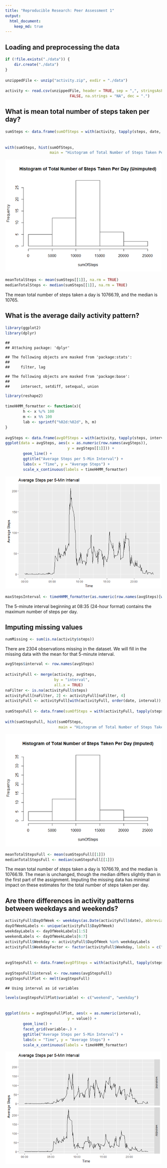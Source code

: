 ```yaml
---
title: "Reproducible Research: Peer Assessment 1"
output: 
  html_document:
    keep_md: true
---
```




## Loading and preprocessing the data

```r
if (!file.exists("./data")) {
    dir.create("./data")
}

unzippedFile <- unzip("activity.zip", exdir = "./data")

activity <- read.csv(unzippedFile, header = TRUE, sep = ",", stringsAsFactors = 
                             FALSE, na.strings = "NA", dec = ".")
```


## What is mean total number of steps taken per day?

```r
sumSteps <- data.frame(sumOfSteps = with(activity, tapply(steps, date, sum)))


with(sumSteps, hist(sumOfSteps,
                    main = "Histogram of Total Number of Steps Taken Per Day (Unimputed)"))
```

![](PA1_template_files/figure-html/unnamed-chunk-1-1.png)<!-- -->

```r
meanTotalSteps <- mean(sumSteps[[1]], na.rm = TRUE)
medianTotalSteps <- median(sumSteps[[1]], na.rm = TRUE)
```

The mean total number of steps taken a day is 10766.19, and the median is 10765.


## What is the average daily activity pattern?

```r
library(ggplot2)
library(dplyr)
```

```
## 
## Attaching package: 'dplyr'
```

```
## The following objects are masked from 'package:stats':
## 
##     filter, lag
```

```
## The following objects are masked from 'package:base':
## 
##     intersect, setdiff, setequal, union
```

```r
library(reshape2)

timeHHMM_formatter <- function(x){
        h <- x %/% 100
        m <- x %% 100
        lab <- sprintf("%02d:%02d", h, m)
}

avgSteps <- data.frame(avgOfSteps = with(activity, tapply(steps, interval, mean, na.rm = TRUE)))
ggplot(data = avgSteps, aes(x = as.numeric(row.names(avgSteps)),
                            y = avgSteps[[1]])) +
        geom_line() +
        ggtitle("Average Steps per 5-Min Interval") +
        labs(x = "Time", y = "Average Steps") +
        scale_x_continuous(labels = timeHHMM_formatter)
```

![](PA1_template_files/figure-html/unnamed-chunk-2-1.png)<!-- -->

```r
maxStepsInterval <- timeHHMM_formatter(as.numeric(row.names(avgSteps)[which.max(avgSteps[[1]])]))
```

The 5-minute interval beginning at 08:35 (24-hour format) contains the maximum number of steps per day.


## Imputing missing values

```r
numMissing <- sum(is.na(activity$steps))
```

There are 2304 observations missing in the dataset. We will fill in the missing data with the mean for that 5-minute interval.


```r
avgSteps$interval <- row.names(avgSteps)

activityFull <- merge(activity, avgSteps,
                      by = "interval",
                      all.x = TRUE)
naFilter <- is.na(activityFull$steps)
activityFull[naFilter, 2] <- activityFull[naFilter, 4]
activityFull <- activityFull[with(activityFull, order(date, interval)), c(2, 3, 1)]

sumStepsFull <- data.frame(sumOfSteps = with(activityFull, tapply(steps, date, sum)))

with(sumStepsFull, hist(sumOfSteps,
                        main = "Histogram of Total Number of Steps Taken Per Day (Imputed)"))
```

![](PA1_template_files/figure-html/unnamed-chunk-4-1.png)<!-- -->

```r
meanTotalStepsFull <- mean(sumStepsFull[[1]])
medianTotalStepsFull <- median(sumStepsFull[[1]])
```

The mean total number of steps taken a day is 10766.19, and the median is 10766.19. The mean is unchanged, though the median differs slightly than in the first part of the assignment. Imputing the missing data has minimal impact on these estimates for the total number of steps taken per day.

## Are there differences in activity patterns between weekdays and weekends?


```r
activityFull$DayOfWeek <- weekdays(as.Date(activityFull$date), abbreviate = TRUE)
dayOfWeekLabels <- unique(activityFull$DayOfWeek)
weekdayLabels <- dayOfWeekLabels[1:5]
weekendLabels <- dayOfWeekLabels[6:7]
activityFull$Weekday <- activityFull$DayOfWeek %in% weekdayLabels
activityFull$WeekdayFactor <- factor(activityFull$Weekday, labels = c("weekend", "weekday"))


avgStepsFull <- data.frame(avgOfSteps = with(activityFull, tapply(steps, list(interval, WeekdayFactor), mean)))

avgStepsFull$interval <- row.names(avgStepsFull)
avgStepsFullPlot <- melt(avgStepsFull)
```

```
## Using interval as id variables
```

```r
levels(avgStepsFullPlot$variable) <- c("weekend", "weekday")


ggplot(data = avgStepsFullPlot, aes(x = as.numeric(interval),
                            y = value)) +
        geom_line() +
        facet_grid(variable~.) +
        ggtitle("Average Steps per 5-Min Interval") +
        labs(x = "Time", y = "Average Steps") +
        scale_x_continuous(labels = timeHHMM_formatter)
```

![](PA1_template_files/figure-html/unnamed-chunk-5-1.png)<!-- -->




